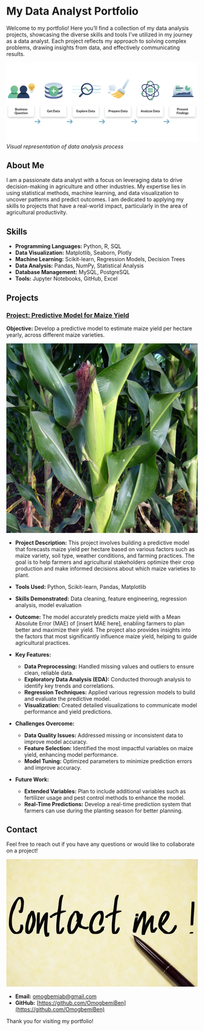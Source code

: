 # My Data Analyst Portfolio

Welcome to my portfolio! Here you’ll find a collection of my data analysis projects, showcasing the diverse skills and tools I’ve utilized in my journey as a data analyst. Each project reflects my approach to solving complex problems, drawing insights from data, and effectively communicating results.

![data analysis process](data_analysis.png)  
*Visual representation of data analysis process*

## About Me

I am a passionate data analyst with a focus on leveraging data to drive decision-making in agriculture and other industries. My expertise lies in using statistical methods, machine learning, and data visualization to uncover patterns and predict outcomes. I am dedicated to applying my skills to projects that have a real-world impact, particularly in the area of agricultural productivity.

## Skills

- **Programming Languages:** Python, R, SQL
- **Data Visualization:** Matplotlib, Seaborn, Plotly
- **Machine Learning:** Scikit-learn, Regression Models, Decision Trees
- **Data Analysis:** Pandas, NumPy, Statistical Analysis
- **Database Management:** MySQL, PostgreSQL
- **Tools:** Jupyter Notebooks, GitHub, Excel

## Projects

### [Project: Predictive Model for Maize Yield](https://github.com/yourusername/maize-yield-prediction)
**Objective:** Develop a predictive model to estimate maize yield per hectare yearly, across different maize varieties.

![](maize.jpg)  

- **Project Description:** This project involves building a predictive model that forecasts maize yield per hectare based on various factors such as maize variety, soil type, weather conditions, and farming practices. The goal is to help farmers and agricultural stakeholders optimize their crop production and make informed decisions about which maize varieties to plant.

- **Tools Used:** Python, Scikit-learn, Pandas, Matplotlib
- **Skills Demonstrated:** Data cleaning, feature engineering, regression analysis, model evaluation

- **Outcome:** The model accurately predicts maize yield with a Mean Absolute Error (MAE) of [insert MAE here], enabling farmers to plan better and maximize their yield. The project also provides insights into the factors that most significantly influence maize yield, helping to guide agricultural practices.

- **Key Features:**
  - **Data Preprocessing:** Handled missing values and outliers to ensure clean, reliable data.
  - **Exploratory Data Analysis (EDA):** Conducted thorough analysis to identify key trends and correlations.
  - **Regression Techniques:** Applied various regression models to build and evaluate the predictive model.
  - **Visualization:** Created detailed visualizations to communicate model performance and yield predictions.

- **Challenges Overcome:**
  - **Data Quality Issues:** Addressed missing or inconsistent data to improve model accuracy.
  - **Feature Selection:** Identified the most impactful variables on maize yield, enhancing model performance.
  - **Model Tuning:** Optimized parameters to minimize prediction errors and improve accuracy.

- **Future Work:**
  - **Extended Variables:** Plan to include additional variables such as fertilizer usage and pest control methods to enhance the model.
  - **Real-Time Predictions:** Develop a real-time prediction system that farmers can use during the planting season for better planning.

## Contact

Feel free to reach out if you have any questions or would like to collaborate on a project!

![Contact me](contact.jpg)  

- **Email:** [omogbemiab@gmail.com](omogbemiab@gmail.com)
- **GitHub:** [https://github.com/OmogbemiBen](https://github.com/OmogbemiBen)

Thank you for visiting my portfolio!
